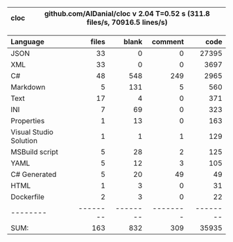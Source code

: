 cloc|github.com/AlDanial/cloc v 2.04  T=0.52 s (311.8 files/s, 70916.5 lines/s)
--- | ---

Language|files|blank|comment|code
:-------|-------:|-------:|-------:|-------:
JSON|33|0|0|27395
XML|33|0|0|3697
C#|48|548|249|2965
Markdown|5|131|5|560
Text|17|4|0|371
INI|7|69|0|323
Properties|1|13|0|163
Visual Studio Solution|1|1|1|129
MSBuild script|5|28|2|125
YAML|5|12|3|105
C# Generated|5|20|49|49
HTML|1|3|0|31
Dockerfile|2|3|0|22
--------|--------|--------|--------|--------
SUM:|163|832|309|35935
